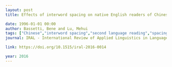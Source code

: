 ```yaml
---
layout: post
title: Effects of interword spacing on native English readers of Chinese as a second language

date: 1996-01-01 00:00
author: Bassetti, Bene and Lu, Mehui
tags: ["Chinese","interword spacing","second language reading","spacing","word"]
journal: IRAL - International Review of Applied Linguistics in Language Teaching

link: https://doi.org/10.1515/iral-2016-0014

year: 2016
---
```




